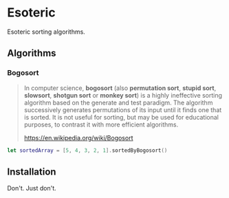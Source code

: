 # Esoteric

Esoteric sorting algorithms.

## Algorithms

### Bogosort
> In computer science, **bogosort** (also **permutation sort**, **stupid sort**, **slowsort**, **shotgun sort** or **monkey sort**) is a highly ineffective sorting algorithm based on the generate and test paradigm. The algorithm successively generates permutations of its input until it finds one that is sorted. It is not useful for sorting, but may be used for educational purposes, to contrast it with more efficient algorithms.
>
> https://en.wikipedia.org/wiki/Bogosort
```swift
let sortedArray = [5, 4, 3, 2, 1].sortedByBogosort()
```

## Installation

Don't. Just don't.
